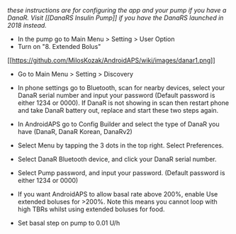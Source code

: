 _these instructions are for configuring the app and your pump if you have a DanaR.  Visit [[DanaRS Insulin Pump]] if you have the DanaRS launched in 2018 instead._

* In the pump go to Main Menu > Setting > User Option
* Turn on "8. Extended Bolus"

[[https://github.com/MilosKozak/AndroidAPS/wiki/images/danar1.png]]

* Go to Main Menu > Setting > Discovery
* In phone settings go to Bluetooth, scan for nearby devices, select your DanaR serial number and input your password (Default password is either 1234 or 0000).  If DanaR is not showing in scan then restart phone and take DanaR battery out, replace and start these two steps again.

* In AndroidAPS go to Config Builder and select the type of DanaR you have (DanaR, DanaR Korean, DanaRv2)
* Select Menu by tapping the 3 dots in the top right. Select Preferences.
* Select DanaR Bluetooth device, and click your DanaR serial number.
* Select Pump password, and input your password. (Default password is either 1234 or 0000)
* If you want AndroidAPS to allow basal rate above 200%, enable Use extended boluses for >200%. Note this means you cannot loop with high TBRs whilst using extended boluses for food.
* Set basal step on pump to 0.01 U/h